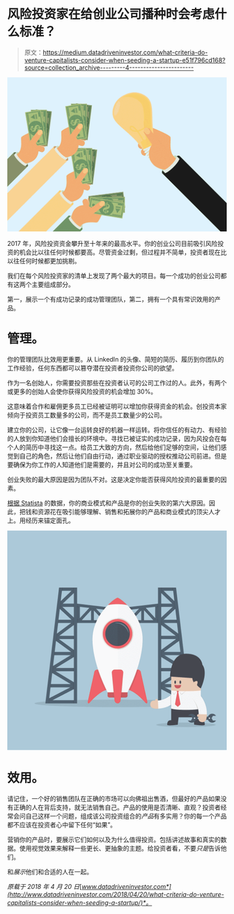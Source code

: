 # 风险投资家在给创业公司播种时会考虑什么标准？

> 原文：<https://medium.datadriveninvestor.com/what-criteria-do-venture-capitalists-consider-when-seeding-a-startup-e51f796cd168?source=collection_archive---------4----------------------->

![](img/7363925e68765a719d368eb57dc21a8b.png)

2017 年，风险投资资金攀升至十年来的最高水平。你的创业公司目前吸引风险投资的机会比以往任何时候都要高。尽管资金过剩，但过程并不简单，投资者现在比以往任何时候都更加挑剔。

我们在每个风险投资家的清单上发现了两个最大的项目。每一个成功的创业公司都有这两个主要组成部分。

第一，展示一个有成功记录的成功管理团队，第二，拥有一个具有常识效用的产品。

# 管理。

你的管理团队比效用更重要。从 LinkedIn 的头像、简短的简历、履历到你团队的工作经验，任何东西都可以篡夺潜在投资者投资你公司的欲望。

作为一名创始人，你需要投资那些在投资者认可的公司工作过的人。此外，有两个或更多的创始人会使你获得风险投资的机会增加 30%。

这意味着合作和雇佣更多员工已经被证明可以增加你获得资金的机会。创投资本家倾向于投资员工数量多的公司，而不是员工数量少的公司。

建立你的公司，让它像一台运转良好的机器一样运转。将你信任的有动力、有经验的人放到你知道他们会擅长的环境中。寻找已被证实的成功记录，因为风投会在每个人的简历中寻找这一点。给员工大致的方向，然后给他们足够的空间，让他们感觉到自己的角色，然后让他们自由行动，通过职业驱动的授权推动公司前进。但是要确保为你工作的人知道他们是需要的，并且对公司的成功至关重要。

创业失败的最大原因是因为团队不对。这是决定你能否获得风险投资的最重要的因素。

[根据 Statista](https://www-statista-com.ezp.scranton.edu/chart/11690/the-top-reasons-startups-fail/) 的数据，你的商业模式和产品是你的创业失败的第六大原因。因此，把钱和资源花在吸引能够理解、销售和拓展你的产品和商业模式的顶尖人才上。用经历来锚定面孔。

![](img/37d3c7620312dec66625b3cc6e01fedc.png)

# 效用。

请记住，一个好的销售团队在正确的市场可以向佛祖出售酒，但最好的产品如果没有正确的人在背后支持，就无法销售自己。产品的使用是否清晰、直观？投资者经常会问自己这样一个问题，组成该公司投资组合的*产品*有多实用？你的每一个产品都不应该在投资者心中留下任何“如果”。

营销你的产品时，要展示它们如何以及为什么值得投资。包括讲述故事和真实的数据。使用视觉效果来解释一些更长、更抽象的主题。给投资者看，不要*只是*告诉他们。

和*展示*他们和合适的人在一起。

*原载于 2018 年 4 月 20 日*[*www.datadriveninvestor.com*](http://www.datadriveninvestor.com/2018/04/20/what-criteria-do-venture-capitalists-consider-when-seeding-a-startup/)*。*